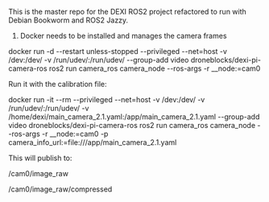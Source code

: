 This is the master repo for the DEXI ROS2 project refactored to run with Debian Bookworm and ROS2 Jazzy.

1. Docker needs to be installed and manages the camera frames

docker run -d --restart unless-stopped --privileged --net=host -v /dev:/dev/ -v /run/udev/:/run/udev/ --group-add video droneblocks/dexi-pi-camera-ros ros2 run camera_ros camera_node --ros-args -r __node:=cam0

Run it with the calibration file:

docker run -it --rm --privileged --net=host -v /dev:/dev/ -v /run/udev/:/run/udev/ -v /home/dexi/main_camera_2.1.yaml:/app/main_camera_2.1.yaml --group-add video droneblocks/dexi-pi-camera-ros ros2 run camera_ros camera_node --ros-args -r __node:=cam0 -p camera_info_url:=file:///app/main_camera_2.1.yaml

This will publish to:

/cam0/image_raw

/cam0/image_raw/compressed


